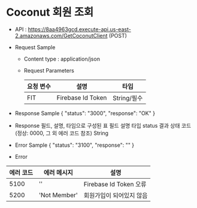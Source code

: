 # Coconut 회원 조회


- API : https://8aa4963gcd.execute-api.us-east-2.amazonaws.com/GetCoconutClient (POST)


- Request Sample
  * Content type : application/json
  * Request Parameters

    요청 변수 | 설명 | 타입
    ------------ | ------------- | -------------
    FIT | Firebase Id Token | String/필수

- Response Sample
{
    "status": "3000",
    "response": "OK"
}

- Response
필드, 설명, 타임으로 구성된 표
필드	설명	타입
status	결과 상태 코드 (정상: 0000, 그 외 에러 코드 참조)	String

- Error Sample
{
    "status": "3100",
    "response": ""
}

- Error

에러 코드 | 에러 메시지 | 설명
------------ | ------------- | -------------
5100 | '' | Firebase Id Token 오류
5200 | 'Not Member' | 회원가입이 되어있지 않음

